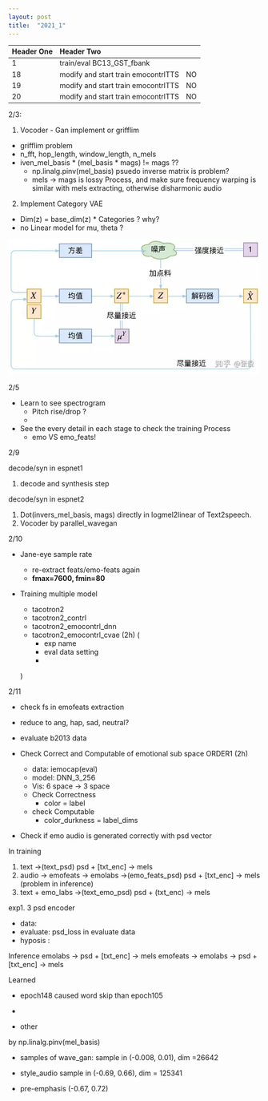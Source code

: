 ```yaml
---
layout: post
title:  "2021_1"
---
```



| Header One     | Header Two     | |
| :------------- | :------------- |:------ |
|  1  | train/eval BC13_GST_fbank <br>        |  <br>  |
|  18  | modify and start train emocontrlTTS<br>        |  NO  |
|  19  | modify and start train emocontrlTTS<br>        |  NO  |
|  20  | modify and start train emocontrlTTS<br>        |  NO  |


2/3:
1. Vocoder - Gan implement or grifflim
  - grifflim problem
  - n_fft, hop_length, window_length, n_mels
  - iven_mel_basis * (mel_basis * mags) != mags ??
    - np.linalg.pinv(mel_basis) psuedo inverse matrix is problem?
    - mels -> mags is lossy Process, and make sure frequency warping is similar with mels extracting, otherwise disharmonic audio



2. Implement Category VAE
  - Dim(z) = base_dim(z) * Categories ? why?
  - no Linear model for mu, theta ?

![1](img/cvae_1.jpg)

2/5
- Learn to see spectrogram
  - Pitch rise/drop ?
  -
- See the every detail in each stage to check the training Process
  - emo VS emo_feats!


2/9

decode/syn in espnet1
1. decode and synthesis step

decode/syn in espnet2
1. Dot(invers_mel_basis, mags) directly in logmel2linear of Text2speech.
2. Vocoder by parallel_wavegan

2/10

- Jane-eye sample rate
  - re-extract feats/emo-feats again
  - **fmax=7600, fmin=80**


- Training multiple model
  - tacotron2
  - tacotron2_contrl
  - tacotron2_emocontrl_dnn
  - tacotron2_emocontrl_cvae (2h)
  (
    - exp name
    - eval data setting
    -
  )


2/11
- check fs in emofeats extraction
- reduce to ang, hap, sad, neutral?
- evaluate b2013 data

- Check Correct and Computable of emotional sub space   ORDER1 (2h)
  - data: iemocap(eval)
  - model: DNN_3_256
  - Vis: 6 space -> 3 space
  - Check Correctness
    - color = label
  - check Computable
    - color_durkness = label_dims


- Check if emo audio is generated correctly with psd vector

In training
1. text ->(text_psd) psd + [txt_enc] -> mels
2. audio -> emofeats -> emolabs ->(emo_feats_psd) psd + [txt_enc] -> mels  (problem in inference)
3. text + emo_labs ->(text_emo_psd) psd + (txt_enc) -> mels


exp1. 3 psd encoder
  - data:
  - evaluate: psd_loss in evaluate data
  - hyposis :


Inference
emolabs -> psd + [txt_enc] -> mels
emofeats -> emolabs -> psd + [txt_enc] -> mels


Learned
- epoch148 caused word skip than epoch105
-





- other

by np.linalg.pinv(mel_basis)

- samples of wave_gan:
sample in (-0.008, 0.01), dim =26642

- style_audio
sample in (-0.69, 0.66), dim = 125341
- pre-emphasis
(-0.67, 0.72)

